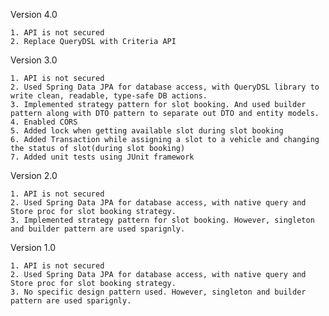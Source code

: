 Version 4.0

    1. API is not secured
    2. Replace QueryDSL with Criteria API

Version 3.0

    1. API is not secured
    2. Used Spring Data JPA for database access, with QueryDSL library to write clean, readable, type-safe DB actions.
    3. Implemented strategy pattern for slot booking. And used builder pattern along with DTO pattern to separate out DTO and entity models.
    4. Enabled CORS
    5. Added lock when getting available slot during slot booking
    6. Added Transaction while assigning a slot to a vehicle and changing the status of slot(during slot booking)
    7. Added unit tests using JUnit framework

Version 2.0

    1. API is not secured
    2. Used Spring Data JPA for database access, with native query and Store proc for slot booking strategy.
    3. Implemented strategy pattern for slot booking. However, singleton and builder pattern are used sparignly.

Version 1.0

    1. API is not secured
    2. Used Spring Data JPA for database access, with native query and Store proc for slot booking strategy.
    3. No specific design pattern used. However, singleton and builder pattern are used sparignly.
